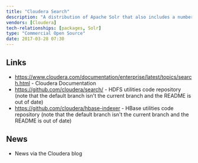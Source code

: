 ```yaml
---
title: "Cloudera Search"
description: "A distribution of Apache Solr that also includes a number of tools for integrating with Solr using Morphlines.  Includes two utilities for loading data from HDFS, the Crunch Indexer Tool (direct Solr inserts using Crunch over Spark or MapReduce), and the MapReduce Indexer Tool (creates Solr index files using Map Reduce, optionally putting these live), plus two utilities for loading data from HBase based on the Lily HBase Indexer, the Batch Indexer (for batch loads) and the NRT (Near Real Time) Indexer (for continuous replication of HBase events).  First released in June 2013, with a GA release in September 2013 as part of CDH 4.3.  Included tools are open sourced under an Apache 2.0 licence."
vendors: [Cloudera]
tech-relationships: [packages, Solr]
type: "Commercial Open Source"
date: 2017-03-28 07:30
---
```

## Links

* <https://www.cloudera.com/documentation/enterprise/latest/topics/search.html> - Cloudera Documentation
* <https://github.com/cloudera/search/> - HDFS utilities code repository (note that the default branch isn't the current branch and the README is out of date)
* <https://github.com/cloudera/hbase-indexer> - HBase utilities code repository (note that the default branch isn't the current branch and the README is out of date)

## News

* News via the Cloudera blog